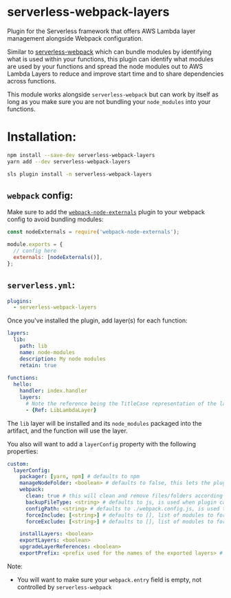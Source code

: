 # serverless-webpack-layers
<!-- 
[![NPM version](https://img.shields.io/npm/v/serverless-plugin-layer-manager.svg)](https://www.npmjs.com/package/serverless-plugin-layer-manager)
[![Build Status](https://travis-ci.com/henhal/serverless-plugin-layer-manager.svg?branch=master)](https://travis-ci.com/henhal/serverless-plugin-layer-manager) -->

Plugin for the Serverless framework that offers AWS Lambda layer management alongside Webpack configuration.

Similar to [serverless-webpack](https://github.com/serverless-heaven/serverless-webpack) which can bundle modules by identifying what is used within your functions, this plugin can identify what modules are used by your functions and spread the node modules out to AWS Lambda Layers to reduce and improve start time and to share dependencies across functions.

This module works alongside `serverless-webpack` but can work by itself as long as you make sure you are not bundling your `node_modules` into your functions.

# Installation:

```sh
npm install --save-dev serverless-webpack-layers
yarn add --dev serverless-webpack-layers

sls plugin install -n serverless-webpack-layers
```

## `webpack` config:

Make sure to add the [`webpack-node-externals`](https://www.npmjs.com/package/webpack-node-externals) plugin to your webpack config to avoid bundling modules:
```js
const nodeExternals = require('webpack-node-externals');

module.exports = {
  // config here
  externals: [nodeExternals()],
};
```

## `serverless.yml`:

```yml
plugins:
  - serverless-webpack-layers
```

Once you've installed the plugin, add layer(s) for each function:

```yml
layers:
  lib:
    path: lib
    name: node-modules
    description: My node modules
    retain: true
    
functions:
  hello:
    handler: index.handler
    layers:
      # Note the reference being the TitleCase representation of the layer id followed by "LambdaLayer"
      - {Ref: LibLambdaLayer}
```

The `lib` layer will be installed and its `node_modules` packaged into the artifact, and the function will use the layer.

You also will want to add a `layerConfig` property with the following properties:

```yml
custom:
  layerConfig:
    packager: [yarn, npm] # defaults to npm
    manageNodeFolder: <boolean> # defaults to false, this lets the plugin control the existence of the layer's nodejs folder
    webpack:
      clean: true # this will clean and remove files/folders according to package.exclude
      backupFileType: <string> # defaults to js, is used when plugin cannot determine which file is the function handler
      configPath: <string> # defaults to ./webpack.config.js, is used to denote the path of your webpack config
      forceInclude: [<string>] # defaults to [], list of modules to force include
      forceExclude: [<string>] # defaults to [], list of modules to force exclude

    installLayers: <boolean>
    exportLayers: <boolean>
    upgradeLayerReferences: <boolean>
    exportPrefix: <prefix used for the names of the exported layers> # defaults to '${AWS:StackName}-'.
```

Note:

- You will want to make sure your `webpack.entry` field is empty, not controlled by `serverless-webpack`
